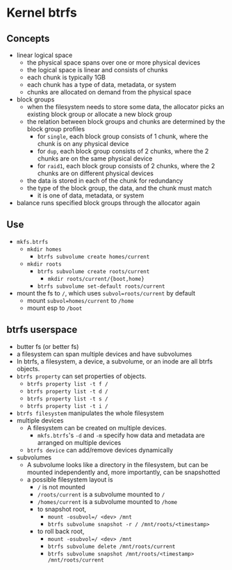 Kernel btrfs
============

## Concepts

- linear logical space
  - the physical space spans over one or more physical devices
  - the logical space is linear and consists of chunks
  - each chunk is typically 1GB
  - each chunk has a type of data, metadata, or system
  - chunks are allocated on demand from the physical space
- block groups
  - when the filesystem needs to store some data, the allocator picks an
    existing block group or allocate a new block group
  - the relation between block groups and chunks are determined by the block
    group profiles
    - for `single`, each block group consists of 1 chunk, where the chunk is
      on any physical device
    - for `dup`, each block group consists of 2 chunks, where the 2 chunks are
      on the same physical device
    - for `raid1`, each block group consists of 2 chunks, where the 2 chunks
      are on different physical devices
  - the data is stored in each of the chunk for redundancy
  - the type of the block group, the data, and the chunk must match
    - it is one of data, metadata, or system
- balance runs specified block groups through the allocator again

## Use

- `mkfs.btrfs`
  - `mkdir homes`
    - `btrfs subvolume create homes/current`
  - `mkdir roots`
    - `btrfs subvolume create roots/current`
      - `mkdir roots/current/{boot,home}`
    - `btrfs subvolume set-default roots/current`
- mount the fs to `/`, which uses `subvol=roots/current` by default
  - mount `subvol=homes/current` to `/home`
  - mount esp to `/boot`

## btrfs userspace

- butter fs (or better fs)
- a filesystem can span multiple devices and have subvolumes
- In btrfs, a filesystem, a device, a subvolume, or an inode are all btrfs objects.
- `btrfs property` can set properties of objects.
  - `btrfs property list -t f /`
  - `btrfs property list -t d /`
  - `btrfs property list -t s /`
  - `btrfs property list -t i /`
- `btrfs filesystem` manipulates the whole filesystem
- multiple devices
  - A filesystem can be created on multiple devices.
    - `mkfs.btrfs`'s `-d` and `-m` specify how data and metadata are arranged
      on multiple devices
  - `btrfs device` can add/remove devices dynamically
- subvolumes
  - A subvolume looks like a directory in the filesystem, but can be mounted
    independently and, more importantly, can be snapshotted
  - a possible filesystem layout is
    - `/` is not mounted
    - `/roots/current` is a subvolume mounted to `/`
    - `/homes/current` is a subvolume mounted to `/home`
    - to snapshot root,
      - `mount -osubvol=/ <dev> /mnt`
      - `btrfs subvolume snapshot -r / /mnt/roots/<timestamp>`
    - to roll back root,
      - `mount -osubvol=/ <dev> /mnt`
      - `btrfs subvolume delete /mnt/roots/current`
      - `btrfs subvolume snapshot /mnt/roots/<timestamp> /mnt/roots/current`

